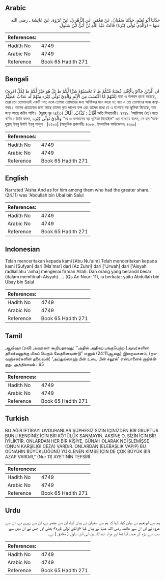 ## Arabic


<div dir="rtl" lang="ar" style={{fontSize:'larger',backgroundColor:'#f8f9fa',padding:20}}>
حَدَّثَنَا أَبُو نُعَيْمٍ، حَدَّثَنَا سُفْيَانُ، عَنْ مَعْمَرٍ، عَنِ الزُّهْرِيِّ، عَنْ عُرْوَةَ، عَنْ عَائِشَةَ ـ رضى الله عنها – ‏(‏وَالَّذِي تَوَلَّى كِبْرَهُ‏)‏ قَالَتْ عَبْدُ اللَّهِ بْنُ أُبَىٍّ ابْنُ سَلُولَ‏.‏
</div>
<div style={{backgroundColor:'#f8f9fa',padding:20, marginBottom: 10}}><table> <thead> <tr> <th>References:</th> <th></th> </tr> </thead> <tbody><tr><td>Hadith No</td><td>4749</td></tr><tr><td>Arabic No</td><td>4749</td></tr><tr><td>Reference</td><td>Book 65 Hadith 271</td></tr></tbody></table></div>

## Bengali


<div dir="ltr" lang="bn" style={{fontSize:'larger',backgroundColor:'#f8f9fa',padding:20}}>
(ان الَّذِيْنَ جَآءُوْ بِالْإِفْكِ عُصْبَةٌ مِّنْكُمْ ط لَا تَحْسَبُوْهُ شَرًّا لَّكُمْ ط بَلْ هُوَ خَيْرٌ لَّكُمْ ط لِكُلِّ امْرِئٍ مِّنْهُمْ مَّا اكْتَسَبَ مِنَ الْإِثْمِ وَالَّذِيْ تَوَلّٰى كِبْرَه مِنْهُمْ لَه عَذَابٌ عَظِيْمٌ) যারা এ অপবাদ রচনা করেছে, তারা তো তোমাদেরই একটি দল; একে তোমরা তোমাদের জন্য অনিষ্টকর মনে করো না; বরং এ তো তোমাদের জন্য কল্যাণকর। তাদের প্রত্যেকের জন্য আছে তাদের কৃত পাপের ফল এবং তাদের মধ্যে যে এ ব্যাপারে বড় ভূমিকা নিয়েছে, তার জন্য আছে কঠিন শাস্তি। (সূরাহ নূর ২৪/১১) أَفَّاكٌ : كَذَّابٌ. أَفَّاكٌ অতি মিথ্যাচারী। ৪৭৪৯. ‘আয়িশাহ (রাঃ) হতে বর্ণিত। তিনি বলেন, وَالَّذِيْ تَوَلّٰى كِبْرَه ‘‘যে এ অপবাদের বড় ভূমিকা নিয়েছিল’’ এর ব্যাখ্যায় বলেন, সে হল ‘আবদুল্লাহ্ ইবনু উবাই ইবনু সালূল। [২৫৯৩] (আধুনিক প্রকাশনীঃ ৪৩৮৮, ইসলামিক ফাউন্ডেশনঃ ৪৩৯০)
</div>
<div style={{backgroundColor:'#f8f9fa',padding:20, marginBottom: 10}}><table> <thead> <tr> <th>References:</th> <th></th> </tr> </thead> <tbody><tr><td>Hadith No</td><td>4749</td></tr><tr><td>Arabic No</td><td>4749</td></tr><tr><td>Reference</td><td>Book 65 Hadith 271</td></tr></tbody></table></div>

## English


<div dir="ltr" lang="en" style={{fontSize:'larger',backgroundColor:'#f8f9fa',padding:20}}>
Narrated 'Aisha:And as for him among them who had the greater share..' (24.11) was 'Abdullah bin Ubai bin Salul
</div>
<div style={{backgroundColor:'#f8f9fa',padding:20, marginBottom: 10}}><table> <thead> <tr> <th>References:</th> <th></th> </tr> </thead> <tbody><tr><td>Hadith No</td><td>4749</td></tr><tr><td>Arabic No</td><td>4749</td></tr><tr><td>Reference</td><td>Book 65 Hadith 271</td></tr></tbody></table></div>

## Indonesian


<div dir="ltr" lang="id" style={{fontSize:'larger',backgroundColor:'#f8f9fa',padding:20}}>
Telah menceritakan kepada kami [Abu Nu'aim] Telah menceritakan kepada kami [Sufyan] dari [Ma'mar] dari [Az Zuhri] dari ['Urwah] dari ['Aisyah radliallahu 'anha] mengenai firman Allah: Dan orang yang berandil besar (dalam memfitnah Aisyah) …. (Qs.An Nuur: 11), ia berkata; yaitu Abdullah bin Ubay bin Salul
</div>
<div style={{backgroundColor:'#f8f9fa',padding:20, marginBottom: 10}}><table> <thead> <tr> <th>References:</th> <th></th> </tr> </thead> <tbody><tr><td>Hadith No</td><td>4749</td></tr><tr><td>Arabic No</td><td>4749</td></tr><tr><td>Reference</td><td>Book 65 Hadith 271</td></tr></tbody></table></div>

## Tamil


<div dir="ltr" lang="ta" style={{fontSize:'larger',backgroundColor:'#f8f9fa',padding:20}}>
ஆயிஷா (ரலி) அவர்கள் கூறியதாவது: ‘‘அதில் அதிகப் பங்குபெற்ற (அவர்களின் தலை)வனுக்கு மிகப் பெரும் வேதனையுண்டு” எனும் (24:11ஆவது) இறைவசனம், (நயவஞ்சகர்களின் தலைவன்) ‘அப்துல்லாஹ் பின் உபை பின் சலூல்’ என்பானைக் குறிக்கிறது. அத்தியாயம் : 65
</div>
<div style={{backgroundColor:'#f8f9fa',padding:20, marginBottom: 10}}><table> <thead> <tr> <th>References:</th> <th></th> </tr> </thead> <tbody><tr><td>Hadith No</td><td>4749</td></tr><tr><td>Arabic No</td><td>4749</td></tr><tr><td>Reference</td><td>Book 65 Hadith 271</td></tr></tbody></table></div>

## Turkish


<div dir="ltr" lang="tr" style={{fontSize:'larger',backgroundColor:'#f8f9fa',padding:20}}>
BU AĞıR İFTİRAYI UVDURANLAR ŞÜPHESİZ SİZİN İÇİNİZDEN BİR GRUPTUR. BUNU KENDİNİZ İÇİN BİR KÖTÜLÜK SANMAYIN, AKSİNE O, SİZİN İÇİN BİR İYİLİKTİR. ONLARDAN HER BİR KİŞİYE, GÜNAH OLARAK NE İŞLEMİŞSE (ONUN KARŞILIĞI CEZA) VARDıR. ONLARDAN (ELEBAŞLIK VAPIP) BU GÜNAHIN BÜYÜKLÜĞÜNÜ YÜKLENEN KİMSE İÇİN DE ÇOK BÜYÜK BİR AZAP VARDıR," (Nur 11) AYETİNİN TEFSİRİ
</div>
<div style={{backgroundColor:'#f8f9fa',padding:20, marginBottom: 10}}><table> <thead> <tr> <th>References:</th> <th></th> </tr> </thead> <tbody><tr><td>Hadith No</td><td>4749</td></tr><tr><td>Arabic No</td><td>4749</td></tr><tr><td>Reference</td><td>Book 65 Hadith 271</td></tr></tbody></table></div>

## Urdu


<div dir="rtl" lang="ur" style={{fontSize:'larger',backgroundColor:'#f8f9fa',padding:20}}>
ہم سے ابونعیم نے بیان کیا، کہا کہ ہم سے سفیان نے بیان کیا، ان سے معمر نے، ان سے زہری نے، ان سے عروہ نے اور ان سے عائشہ رضی اللہ عنہا نے بیان کیا «والذي تولى كبره‏» یعنی اور جس نے ان میں سے سب سے بڑھ کر حصہ لیا تھا اور مراد عبداللہ بن ابی ابن سلول ( منافق ) ہے۔
</div>
<div style={{backgroundColor:'#f8f9fa',padding:20, marginBottom: 10}}><table> <thead> <tr> <th>References:</th> <th></th> </tr> </thead> <tbody><tr><td>Hadith No</td><td>4749</td></tr><tr><td>Arabic No</td><td>4749</td></tr><tr><td>Reference</td><td>Book 65 Hadith 271</td></tr></tbody></table></div>
